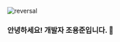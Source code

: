 ![reversal](https://capsule-render.vercel.app/api?type=rect&textBg=true&text=%20Developer%20&color=gradient&fontAlign=30&fontSize=30&desc=YongJun%20Jo&descAlign=60&descAlignY=50&theme=radical)

### 안녕하세요! 개발자 조용준입니다. 👋
